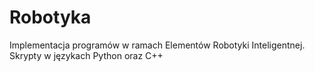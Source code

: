 # Robotyka
Implementacja programów w ramach Elementów Robotyki Inteligentnej.
Skrypty w językach Python oraz C++ 

